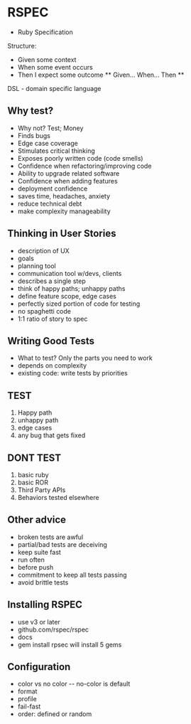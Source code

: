 # RSPEC
- Ruby Specification

Structure:
- Given some context
- When some event occurs
- Then I expect some outcome
** Given... When... Then **

DSL - domain specific language

## Why test?
- Why not? Test; Money
- Finds bugs
- Edge case coverage
- Stimulates critical thinking
- Exposes poorly written code (code smells)
- Confidence when refactoring/improving code
- Ability to upgrade related software
- Confidence when adding features
- deployment confidence
- saves time, headaches, anxiety
- reduce technical debt
- make complexity manageability

## Thinking in User Stories
- description of UX
- goals
- planning tool
- communication tool w/devs, clients
- describes a single step
- think of happy paths; unhappy paths
- define feature scope, edge cases
- perfectly sized portion of code for testing
- no spaghetti code
- 1:1 ratio of story to spec

## Writing Good Tests
- What to test? Only the parts you need to work
- depends on complexity
- existing code: write tests by priorities

## TEST
1. Happy path
1. unhappy path
1. edge cases
1. any bug that gets fixed

## DONT TEST
1. basic ruby
1. basic ROR
1. Third Party APIs
1. Behaviors tested elsewhere

## Other advice
- broken tests are awful
- partial/bad tests are deceiving
- keep suite fast
- run often
- before push
- commitment to keep all tests passing
- avoid brittle tests

## Installing RSPEC
- use v3 or later
- github.com/rspec/rspec
- docs
- gem install rpsec will install 5 gems

## Configuration
- color vs no color -- no-color is default
- format
- profile
- fail-fast
- order: defined or random
